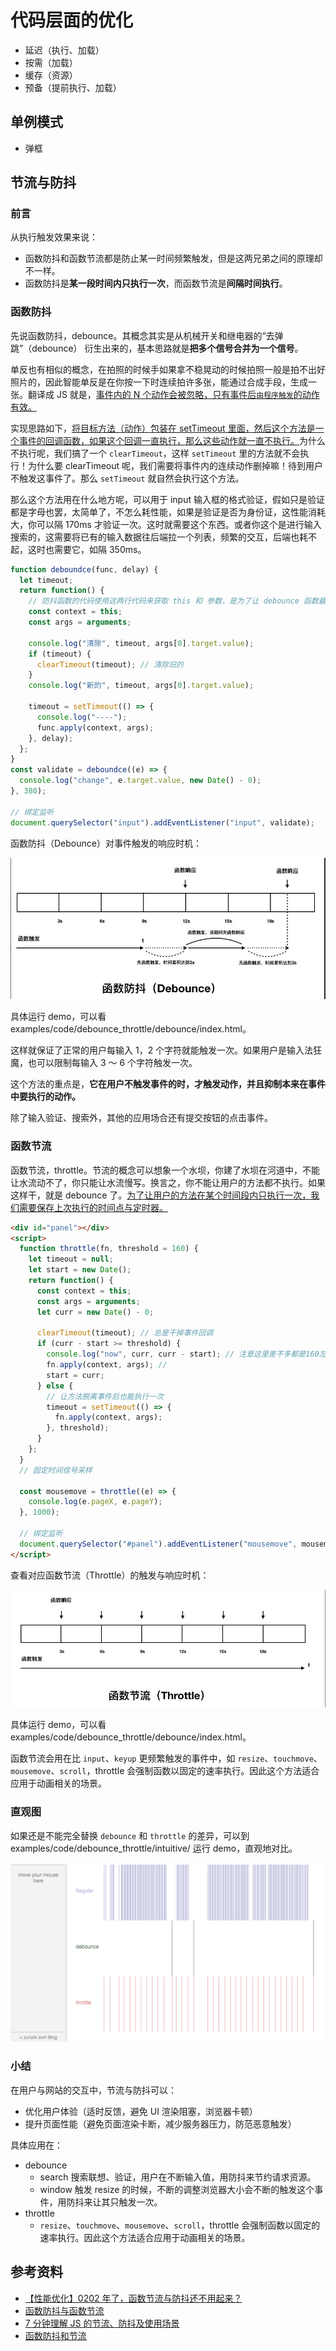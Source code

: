 # 代码层面的优化

- 延迟（执行、加载）
- 按需（加载）
- 缓存（资源）
- 预备（提前执行、加载）

## 单例模式

- 弹框

## 节流与防抖

### 前言

从执行触发效果来说：

- 函数防抖和函数节流都是防止某一时间频繁触发，但是这两兄弟之间的原理却不一样。
- 函数防抖是**某一段时间内只执行一次**，而函数节流是**间隔时间执行**。

### 函数防抖

先说函数防抖，debounce。其概念其实是从机械开关和继电器的“去弹跳”（debounce） 衍生出来的，基本思路就是**把多个信号合并为一个信号**。

单反也有相似的概念，在拍照的时候手如果拿不稳晃动的时候拍照一般是拍不出好照片的，因此智能单反是在你按一下时连续拍许多张，能通过合成手段，生成一张。翻译成 JS 就是，<u>事件内的 N 个动作会被忽略，只有事件后`由程序触发`的动作有效。</u>

实现思路如下，<u>将目标方法（动作）包装在 setTimeout 里面，然后这个方法是一个事件的回调函数，如果这个回调一直执行，那么这些动作就一直不执行。</u>为什么不执行呢，我们搞了一个 `clearTimeout`，这样 `setTimeout` 里的方法就不会执行！为什么要 clearTimeout 呢，我们需要将事件内的连续动作删掉嘛！待到用户不触发这事件了。那么 `setTimeout` 就自然会执行这个方法。

那么这个方法用在什么地方呢，可以用于 input 输入框的格式验证，假如只是验证都是字母也罢，太简单了，不怎么耗性能，如果是验证是否为身份证，这性能消耗大，你可以隔 170ms 才验证一次。这时就需要这个东西。或者你这个是进行输入搜索的，这需要将已有的输入数据往后端拉一个列表，频繁的交互，后端也耗不起，这时也需要它，如隔 350ms。

```js
function deboundce(func, delay) {
  let timeout;
  return function() {
    // 防抖函数的代码使用这两行代码来获取 this 和 参数，是为了让 debounce 函数最终返回的函数 this 指向不变以及依旧能接受到 e 参数。
    const context = this;
    const args = arguments;

    console.log("清除", timeout, args[0].target.value);
    if (timeout) {
      clearTimeout(timeout); // 清除旧的
    }
    console.log("新的", timeout, args[0].target.value);

    timeout = setTimeout(() => {
      console.log("----");
      func.apply(context, args);
    }, delay);
  };
}
const validate = deboundce((e) => {
  console.log("change", e.target.value, new Date() - 0);
}, 380);

// 绑定监听
document.querySelector("input").addEventListener("input", validate);
```

函数防抖（Debounce）对事件触发的响应时机：

![debounce](../.vuepress/public/assets/debounce-1.png)

具体运行 demo，可以看 examples/code/debounce_throttle/debounce/index.html。

这样就保证了正常的用户每输入 1，2 个字符就能触发一次。如果用户是输入法狂魔，也可以限制每输入 3 ～ 6 个字符触发一次。

这个方法的重点是，**它在用户不触发事件的时，才触发动作，并且抑制本来在事件中要执行的动作。**

除了输入验证、搜索外，其他的应用场合还有提交按钮的点击事件。

### 函数节流

函数节流，throttle。节流的概念可以想象一个水坝，你建了水坝在河道中，不能让水流动不了，你只能让水流慢写。换言之，你不能让用户的方法都不执行。如果这样干，就是 debounce 了。<u>为了让用户的方法在某个时间段内只执行一次，我们需要保存上次执行的时间点与定时器。</u>

```html
<div id="panel"></div>
<script>
  function throttle(fn, threshold = 160) {
    let timeout = null;
    let start = new Date();
    return function() {
      const context = this;
      const args = arguments;
      let curr = new Date() - 0;

      clearTimeout(timeout); // 总是干掉事件回调
      if (curr - start >= threshold) {
        console.log("now", curr, curr - start); // 注意这里差不多都是160左右
        fn.apply(context, args); //
        start = curr;
      } else {
        // 让方法脱离事件后也能执行一次
        timeout = setTimeout(() => {
          fn.apply(context, args);
        }, threshold);
      }
    };
  }
  // 固定时间信号采样

  const mousemove = throttle((e) => {
    console.log(e.pageX, e.pageY);
  }, 1000);

  // 绑定监听
  document.querySelector("#panel").addEventListener("mousemove", mousemove);
</script>
```

查看对应函数节流（Throttle）的触发与响应时机：

![throttle](../.vuepress/public/assets/throttle-1.png)

具体运行 demo，可以看 examples/code/debounce_throttle/debounce/index.html。

函数节流会用在比 `input`、`keyup` 更频繁触发的事件中，如 `resize`、`touchmove`、`mousemove`、`scroll`，throttle 会强制函数以固定的速率执行。因此这个方法适合应用于动画相关的场景。

### 直观图

如果还是不能完全替换 `debounce` 和 `throttle` 的差异，可以到 examples/code/debounce_throttle/intuitive/ 运行 demo，直观地对比。

![debounce_throttle](../.vuepress/public/assets/debunce_throttle_intuitive.png)

### 小结

在用户与网站的交互中，节流与防抖可以：

- 优化用户体验（适时反馈，避免 UI 渲染阻塞，浏览器卡顿）
- 提升页面性能（避免页面渲染卡断，减少服务器压力，防范恶意触发）

具体应用在：

- debounce
  - search 搜索联想、验证，用户在不断输入值，用防抖来节约请求资源。
  - window 触发 resize 的时候，不断的调整浏览器大小会不断的触发这个事件，用防抖来让其只触发一次。
- throttle
  - `resize`、`touchmove`、`mousemove`、`scroll`，throttle 会强制函数以固定的速率执行。因此这个方法适合应用于动画相关的场景。

<!-- 另外函数防抖和函数节流还可以分为：

- 函数防抖
  - 非立即执行版
  - 立即执行版
- 函数节流
  - 时间戳版
  - 定时器版 -->

<!-- 为保证文章的篇幅，感兴趣的同学可以进一步看参考资料。 -->

<!-- ### 分析 lodash 的处理 -->

<!-- ## js

## css

## html

## vue

vue key 的优化，是如何实现的，如何通过性能指标进行实现

## node -->

## 参考资料

- [【性能优化】0202 年了，函数节流与防抖还不用起来？](https://juejin.im/post/5de8bc73e51d45580e58e5b8)
- [函数防抖与函数节流
  ](https://zhuanlan.zhihu.com/p/38313717)
- [7 分钟理解 JS 的节流、防抖及使用场景](https://juejin.im/post/5b8de829f265da43623c4261#heading-7)
- [函数防抖和节流](https://juejin.im/post/5b651dc15188251aa30c8669#heading-1)
